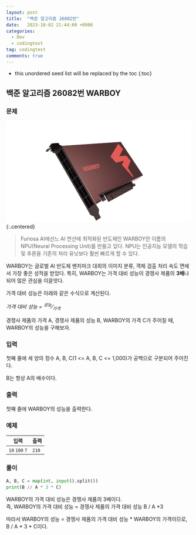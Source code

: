 ```yaml
---
layout: post
title:  "백준 알고리즘 26082번"
date:   2023-10-02 21:44:00 +0900
categories:
  - Dev
  - codingtest
tag: codingtest
comments: true
---
```


* this unordered seed list will be replaced by the toc
{:toc}

## 백준 알고리즘 26082번 WARBOY

### 문제

![WARBOY](../../assets/img/python/baekjoon_26082.png){:.centered}

> Furiosa AI에선느 AI 연산에 최적화된 반도체인 WARBOY란 이름의 NPU(Neural Processing Unit)를 만들고 있다. NPU는 인공지능 모델의 학습 및 추론을 기존의 처리 유닛보다 훨씬 빠르게 할 수 있다.

WARBOY는 글로벌 AI 반도체 벤치마크 대회의 이미지 분류, 객체 검출 처리 속도 면에서 가장 좋은 성적을 받았다. 특히, WARBOY는 가격 대비 성능이 경쟁사 제품의 **3배**나 되어 많은 관심을 이끌엇다.

가격 대비 성능은 아래와 같은 수식으로 계산된다.

*가격 대비 성능 = <sup>성능</sup>&frasl;<sub>가격</sub>*

경쟁사 제품의 가격 A, 경쟁사 제품의 성능 B, WARBOY의 가격 C가 주어질 때, WARBOY의 성능을 구해보자.

### 입력

첫째 줄에 세 양의 정수 A, B, C(1 <= A, B, C <= 1,000)가 공백으로 구분되어 주어진다.

B는 항상 A의 배수이다.

### 출력

첫째 줄에 WARBOY의 성능을 출력한다.

### 예제

| 입력 | 출력 |
| --- | --- |
| `10` `100` `7` | `210` |

### 풀이

```py
A, B, C = map(int, input().split())
print(B // A * 3 * C)
```

WARBOY의 가격 대비 성능은 경쟁사 제품의 3배이다.  
즉, WARBOY의 가격 대비 성능 = 경쟁사 제품의 가격 대비 성능 B / A *3

따라서 WARBOY의 성능 = 경쟁사 제품의 가격 대비 성능 * WARBOY의 가격이므로, B / A * 3 * C이다.
